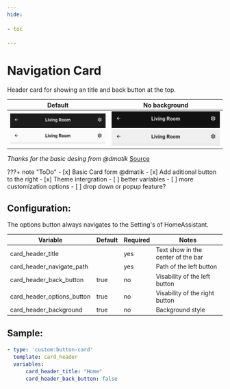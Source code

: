 ```yaml
---
hide:

- toc

---
```


# Navigation Card

Header card for showing an title and back button at the top.

| Default                                                                                                                     | No background                                                                                                                         |
| --------------------------------------------------------------------------------------------------------------------------- | ------------------------------------------------------------------------------------------------------------------------------------- |
| ![Header Preview](/images/Header_Preview-dark.png#only-dark) ![Header Preview](/images/Header_Preview-light.png#only-light) | ![Header Preview](/images/Header_Preview-dark-nobg.png#only-dark) ![Header Preview](/images/Header_Preview-light-nobg.png#only-light) |

*Thanks for the basic desing from @dmatik*
[Source](https://github.com/dmatik/homeassistant-config/blob/master/homeassistant/config/lovelace_minimalist/templates/card_templates_custom/custom_card_header/card_header.yaml)

???+ note "ToDo"
    - [x] Basic Card form @dmatik
    - [x] Add aditional button to the right
    - [x] Theme intergration
    - [ ] better variables
    - [ ] more customization options
    - [ ] drop down or popup feature?

## Configuration:

The options button always navigates to the Setting's of HomeAssistant.

| Variable                   | Default | Required | Notes                              |
| -------------------------- | ------- | -------- | ---------------------------------- |
| card_header_title          |         | yes      | Text show in the center of the bar |
| card_header_navigate_path  |         | yes      | Path of the left button            |
| card_header_back_button    | true    | no       | Visability of the left button      |
| card_header_options_button | true    | no       | Visability of the right button     |
| card_header_background     | true    | no       | Background style                   |

## Sample:

```yaml
- type: 'custom:button-card'
  template: card_header
  variables:
      card_header_title: "Home"
      card_header_back_button: false
```